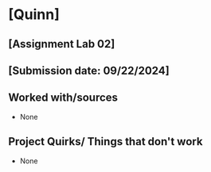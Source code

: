 # [Quinn]
## [Assignment Lab 02]
## [Submission date: 09/22/2024]
## Worked with/sources 
* None
## Project Quirks/ Things that don't work
* None
